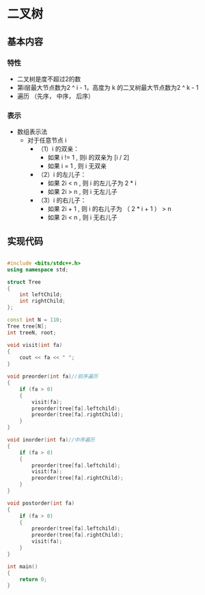 # 二叉树

## 基本内容

### 特性

+ 二叉树是度不超过2的数
+ 第i层最大节点数为2 ^ i - 1，高度为 k 的二叉树最大节点数为2 ^ k - 1
+ 遍历 （先序， 中序， 后序）

### 表示

+ 数组表示法
    + 对于任意节点 i
        + （1）i 的双亲：
            + 如果 i != 1 , 则i 的双亲为 [i / 2]
            + 如果  i = 1 , 则 i 无双亲
        + （2）i 的左儿子：
            + 如果 2i < n , 则 i 的左儿子为 2 * i
            + 如果 2i > n , 则 i 无左儿子
        + （3）i 的右儿子：
            + 如果 2i + 1 , 则 i 的右儿子为 （ 2 * i + 1 ） > n 
            + 如果 2i < n , 则 i 无右儿子

## 实现代码

```c++

#include <bits/stdc++.h>
using namespace std;

struct Tree
{
    int leftChild;
    int rightChild;
};

const int N = 110;
Tree tree[N];
int treeN, root;

void visit(int fa)
{
    cout << fa << " ";
}

void preorder(int fa)//前序遍历
{
    if (fa > 0)
    {
        visit(fa);
        preorder(tree[fa].leftchild);
        preorder(tree[fa].rightChild);
    }
}

void inorder(int fa)//中序遍历
{
    if (fa > 0)
    {
        preorder(tree[fa].leftchild);
        visit(fa);
        preorder(tree[fa].rightChild);
    }
}

void postorder(int fa)
{
    if (fa > 0)
    {
        preorder(tree[fa].leftchild);
        preorder(tree[fa].rightChild);
        visit(fa);
    }
}

int main()
{
    return 0;
}

```